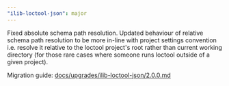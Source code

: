 ```yaml
---
"ilib-loctool-json": major
---
```


Fixed absolute schema path resolution. Updated behaviour of relative schema path resolution to be more in-line with project settings convention i.e. resolve it relative to the loctool project's root rather than current working directory (for those rare cases where someone runs loctool outside of a given project).

Migration guide: [docs/upgrades/ilib-loctool-json/2.0.0.md](docs/upgrades/ilib-loctool-json/2.0.0.md)
